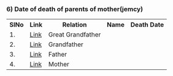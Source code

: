 


### 6) Date of death of parents of mother(jemcy)
<table>
<tr><th>SlNo</th><th>Link</th><th>Relation</th><th>Name</th><th>Death Date</th></tr>
  <tr><td>1.</td><td><a href="">Link</a></td><td>Great Grandfather</td><td></td><td></td></tr>
  <tr><td>2.</td><td><a href="">Link</a></td><td>Grandfather</td><td></td><td></td></tr> 
  <tr><td>3.</td><td><a href="">Link</a></td><td>Father</td><td></td><td></td></tr>
  <tr><td>4.</td><td><a href="">Link</a></td><td>Mother</td><td></td><td></td></tr>
</table>
